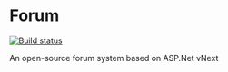# Forum

[![Build status](https://ci.appveyor.com/api/projects/status/gqlcq07dl30524hk/branch/dev?svg=true)](https://ci.appveyor.com/project/Kagamine/forum/branch/dev)

An open-source forum system based on ASP.Net vNext
